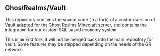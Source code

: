## GhostRealms/Vault
This repository contains the source code (in a fork) of a custom version of Vault adapted for the [Ghost Realms Minecraft server](ghostrealms.net), and contains the integration for our custom SQL based economy system.

This is an End fork, it will not be merged back into the main repository for vault. Some features may be stripped depending on the needs of the GR network.

